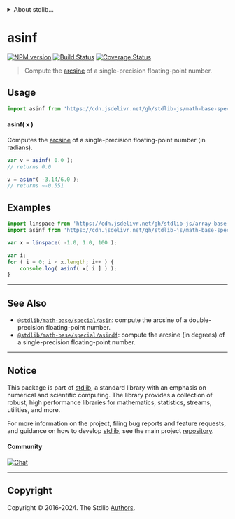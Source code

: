 <!--

@license Apache-2.0

Copyright (c) 2024 The Stdlib Authors.

Licensed under the Apache License, Version 2.0 (the "License");
you may not use this file except in compliance with the License.
You may obtain a copy of the License at

   http://www.apache.org/licenses/LICENSE-2.0

Unless required by applicable law or agreed to in writing, software
distributed under the License is distributed on an "AS IS" BASIS,
WITHOUT WARRANTIES OR CONDITIONS OF ANY KIND, either express or implied.
See the License for the specific language governing permissions and
limitations under the License.

-->


<details>
  <summary>
    About stdlib...
  </summary>
  <p>We believe in a future in which the web is a preferred environment for numerical computation. To help realize this future, we've built stdlib. stdlib is a standard library, with an emphasis on numerical and scientific computation, written in JavaScript (and C) for execution in browsers and in Node.js.</p>
  <p>The library is fully decomposable, being architected in such a way that you can swap out and mix and match APIs and functionality to cater to your exact preferences and use cases.</p>
  <p>When you use stdlib, you can be absolutely certain that you are using the most thorough, rigorous, well-written, studied, documented, tested, measured, and high-quality code out there.</p>
  <p>To join us in bringing numerical computing to the web, get started by checking us out on <a href="https://github.com/stdlib-js/stdlib">GitHub</a>, and please consider <a href="https://opencollective.com/stdlib">financially supporting stdlib</a>. We greatly appreciate your continued support!</p>
</details>

# asinf

[![NPM version][npm-image]][npm-url] [![Build Status][test-image]][test-url] [![Coverage Status][coverage-image]][coverage-url] <!-- [![dependencies][dependencies-image]][dependencies-url] -->

> Compute the [arcsine][arcsine] of a single-precision floating-point number.



<section class="usage">

## Usage

```javascript
import asinf from 'https://cdn.jsdelivr.net/gh/stdlib-js/math-base-special-asinf@v0.1.1-deno/mod.js';
```

#### asinf( x )

Computes the [arcsine][arcsine] of a single-precision floating-point number (in radians).

```javascript
var v = asinf( 0.0 );
// returns 0.0

v = asinf( -3.14/6.0 );
// returns ~-0.551
```

</section>

<!-- /.usage -->

<section class="examples">

## Examples

<!-- eslint no-undef: "error" -->

```javascript
import linspace from 'https://cdn.jsdelivr.net/gh/stdlib-js/array-base-linspace@deno/mod.js';
import asinf from 'https://cdn.jsdelivr.net/gh/stdlib-js/math-base-special-asinf@v0.1.1-deno/mod.js';

var x = linspace( -1.0, 1.0, 100 );

var i;
for ( i = 0; i < x.length; i++ ) {
    console.log( asinf( x[ i ] ) );
}
```

</section>

<!-- /.examples -->

<!-- C interface documentation. -->



<!-- Section for related `stdlib` packages. Do not manually edit this section, as it is automatically populated. -->

<section class="related">

* * *

## See Also

-   <span class="package-name">[`@stdlib/math-base/special/asin`][@stdlib/math/base/special/asin]</span><span class="delimiter">: </span><span class="description">compute the arcsine of a double-precision floating-point number.</span>
-   <span class="package-name">[`@stdlib/math-base/special/asindf`][@stdlib/math/base/special/asindf]</span><span class="delimiter">: </span><span class="description">compute the arcsine (in degrees) of a single-precision floating-point number.</span>

</section>

<!-- /.related -->

<!-- Section for all links. Make sure to keep an empty line after the `section` element and another before the `/section` close. -->


<section class="main-repo" >

* * *

## Notice

This package is part of [stdlib][stdlib], a standard library with an emphasis on numerical and scientific computing. The library provides a collection of robust, high performance libraries for mathematics, statistics, streams, utilities, and more.

For more information on the project, filing bug reports and feature requests, and guidance on how to develop [stdlib][stdlib], see the main project [repository][stdlib].

#### Community

[![Chat][chat-image]][chat-url]

---

## Copyright

Copyright &copy; 2016-2024. The Stdlib [Authors][stdlib-authors].

</section>

<!-- /.stdlib -->

<!-- Section for all links. Make sure to keep an empty line after the `section` element and another before the `/section` close. -->

<section class="links">

[npm-image]: http://img.shields.io/npm/v/@stdlib/math-base-special-asinf.svg
[npm-url]: https://npmjs.org/package/@stdlib/math-base-special-asinf

[test-image]: https://github.com/stdlib-js/math-base-special-asinf/actions/workflows/test.yml/badge.svg?branch=v0.1.1
[test-url]: https://github.com/stdlib-js/math-base-special-asinf/actions/workflows/test.yml?query=branch:v0.1.1

[coverage-image]: https://img.shields.io/codecov/c/github/stdlib-js/math-base-special-asinf/main.svg
[coverage-url]: https://codecov.io/github/stdlib-js/math-base-special-asinf?branch=main

<!--

[dependencies-image]: https://img.shields.io/david/stdlib-js/math-base-special-asinf.svg
[dependencies-url]: https://david-dm.org/stdlib-js/math-base-special-asinf/main

-->

[chat-image]: https://img.shields.io/gitter/room/stdlib-js/stdlib.svg
[chat-url]: https://app.gitter.im/#/room/#stdlib-js_stdlib:gitter.im

[stdlib]: https://github.com/stdlib-js/stdlib

[stdlib-authors]: https://github.com/stdlib-js/stdlib/graphs/contributors

[umd]: https://github.com/umdjs/umd
[es-module]: https://developer.mozilla.org/en-US/docs/Web/JavaScript/Guide/Modules

[deno-url]: https://github.com/stdlib-js/math-base-special-asinf/tree/deno
[deno-readme]: https://github.com/stdlib-js/math-base-special-asinf/blob/deno/README.md
[umd-url]: https://github.com/stdlib-js/math-base-special-asinf/tree/umd
[umd-readme]: https://github.com/stdlib-js/math-base-special-asinf/blob/umd/README.md
[esm-url]: https://github.com/stdlib-js/math-base-special-asinf/tree/esm
[esm-readme]: https://github.com/stdlib-js/math-base-special-asinf/blob/esm/README.md
[branches-url]: https://github.com/stdlib-js/math-base-special-asinf/blob/main/branches.md

[arcsine]: https://en.wikipedia.org/wiki/Inverse_trigonometric_functions

<!-- <related-links> -->

[@stdlib/math/base/special/asin]: https://github.com/stdlib-js/math-base-special-asin/tree/deno

[@stdlib/math/base/special/asindf]: https://github.com/stdlib-js/math-base-special-asindf/tree/deno

<!-- </related-links> -->

</section>

<!-- /.links -->
